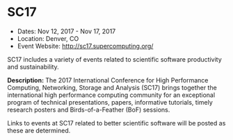 
# SC17

- Dates: Nov 12, 2017 - Nov 17, 2017
- Location: Denver, CO
- Event Website: http://sc17.supercomputing.org/

SC17 includes a variety of events related to scientific software productivity and sustainability.

**Description:**  The 2017 International Conference for High Performance Computing, Networking, Storage and Analysis (SC17) brings together the international high performance computing community for an exceptional program of technical presentations, papers, informative tutorials, timely research posters and Birds-of-a-Feather (BoF) sessions.

Links to events at SC17 related to better scientific software will be posted as these are determined.

<!---
Publish: yes
Categories: planning, collaboration
Topics: software engineering
Tags: conference
Level: 2
Prerequisites: default
Aggregate: none
--->
